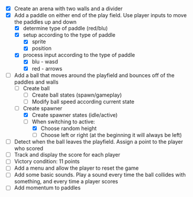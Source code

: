 - [x] Create an arena with two walls and a divider
- [x] Add a paddle on either end of the play field. Use player inputs to move the paddles up and down
	- [x] determine type of paddle (red/blu)
	- [x] setup according to the type of paddle
		- [x] sprite
		- [x] position
	- [x] process input according to the type of paddle
		- [x] blu - wasd
		- [x] red - arrows
- [ ] Add a ball that moves around the playfield and bounces off of the paddles and walls
	- [ ] Create ball
		- [ ] Create ball states (spawn/gameplay)
		- [ ] Modify ball speed according current state
	- [ ] Create spawner
		- [x] Create spawner states (idle/active)
		- [ ] When switching to active:
			- [x] Choose random height
			- [ ] Choose left or right (at the beginning it will always be left)
- [ ] Detect when the ball leaves the playfield. Assign a point to the player who scored
- [ ] Track and display the score for each player
- [ ] Victory condition: 11 points
- [ ] Add a menu and allow the player to reset the game
- [ ] Add some basic sounds. Play a sound every time the ball collides with something, and every time a player scores
- [ ] Add momentum to paddles